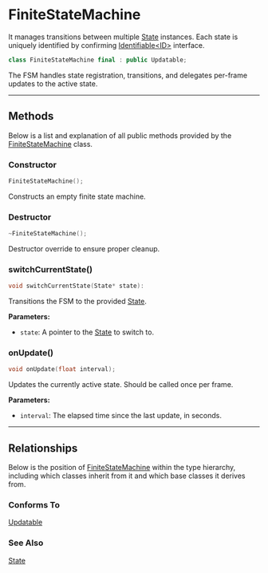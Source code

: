 # FiniteStateMachine

It manages transitions between multiple [State](State.md) 
instances. Each state is uniquely identified by 
confirming [Identifiable\<ID\>](Identifiable.md) interface. 

```c++
class FiniteStateMachine final : public Updatable;
```

The FSM handles state registration, transitions, and 
delegates per-frame updates to the active state.

---

## Methods

Below is a list and explanation of all public methods
provided by the [FiniteStateMachine](FiniteStateMachine.md) class.

### Constructor

```c++
FiniteStateMachine();
```

Constructs an empty finite state machine.

### Destructor

```c++
~FiniteStateMachine();
```
Destructor override to ensure proper cleanup.

### switchCurrentState()

```c++
void switchCurrentState(State* state):
```
Transitions the FSM to the provided [State](State.md).

**Parameters:**
- `state`: A pointer to the [State](State.md) to switch to.

### onUpdate()

```c++
void onUpdate(float interval);
```

Updates the currently active state. Should be called once per frame.

**Parameters:**
- `interval`: The elapsed time since the last update, in seconds.

---

## Relationships
Below is the position of [FiniteStateMachine](FiniteStateMachine.md)
within the type hierarchy, including which classes inherit
from it and which base classes it derives from.

### Conforms To
[Updatable](Updatable.md)

### See Also
[State](State.md)